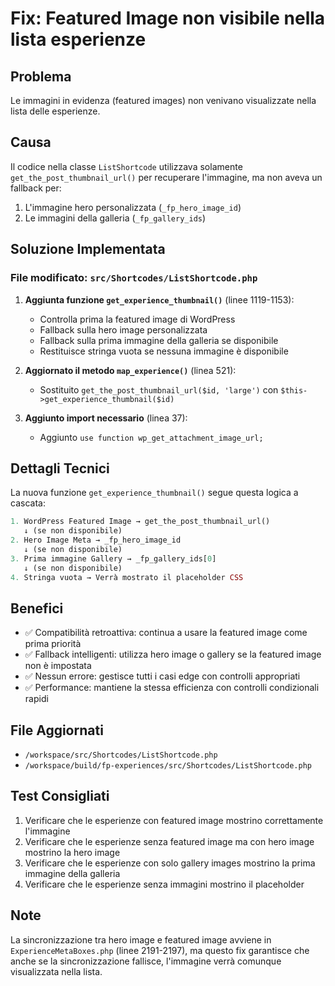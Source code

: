 # Fix: Featured Image non visibile nella lista esperienze

## Problema
Le immagini in evidenza (featured images) non venivano visualizzate nella lista delle esperienze.

## Causa
Il codice nella classe `ListShortcode` utilizzava solamente `get_the_post_thumbnail_url()` per recuperare l'immagine, ma non aveva un fallback per:
1. L'immagine hero personalizzata (`_fp_hero_image_id`)
2. Le immagini della galleria (`_fp_gallery_ids`)

## Soluzione Implementata

### File modificato: `src/Shortcodes/ListShortcode.php`

1. **Aggiunta funzione `get_experience_thumbnail()`** (linee 1119-1153):
   - Controlla prima la featured image di WordPress
   - Fallback sulla hero image personalizzata
   - Fallback sulla prima immagine della galleria se disponibile
   - Restituisce stringa vuota se nessuna immagine è disponibile

2. **Aggiornato il metodo `map_experience()`** (linea 521):
   - Sostituito `get_the_post_thumbnail_url($id, 'large')` con `$this->get_experience_thumbnail($id)`

3. **Aggiunto import necessario** (linea 37):
   - Aggiunto `use function wp_get_attachment_image_url;`

## Dettagli Tecnici

La nuova funzione `get_experience_thumbnail()` segue questa logica a cascata:

```php
1. WordPress Featured Image → get_the_post_thumbnail_url()
   ↓ (se non disponibile)
2. Hero Image Meta → _fp_hero_image_id
   ↓ (se non disponibile)
3. Prima immagine Gallery → _fp_gallery_ids[0]
   ↓ (se non disponibile)
4. Stringa vuota → Verrà mostrato il placeholder CSS
```

## Benefici

- ✅ Compatibilità retroattiva: continua a usare la featured image come prima priorità
- ✅ Fallback intelligenti: utilizza hero image o gallery se la featured image non è impostata
- ✅ Nessun errore: gestisce tutti i casi edge con controlli appropriati
- ✅ Performance: mantiene la stessa efficienza con controlli condizionali rapidi

## File Aggiornati

- `/workspace/src/Shortcodes/ListShortcode.php`
- `/workspace/build/fp-experiences/src/Shortcodes/ListShortcode.php`

## Test Consigliati

1. Verificare che le esperienze con featured image mostrino correttamente l'immagine
2. Verificare che le esperienze senza featured image ma con hero image mostrino la hero image
3. Verificare che le esperienze con solo gallery images mostrino la prima immagine della galleria
4. Verificare che le esperienze senza immagini mostrino il placeholder

## Note

La sincronizzazione tra hero image e featured image avviene in `ExperienceMetaBoxes.php` (linee 2191-2197), ma questo fix garantisce che anche se la sincronizzazione fallisce, l'immagine verrà comunque visualizzata nella lista.